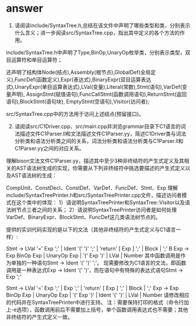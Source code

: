 # answer

1. 请阅读include/SyntaxTree.h,总结在该文件中声明了哪些类型和类，分别表示什么含义；进一步阅读src/SyntaxTree.cpp，指出其中定义的各个方法的作用。

include/SyntaxTree.h中声明了Type,BinOp,UnaryOp枚举类，分别表示类型，双目运算符和单目运算符；

还声明了结构体Node(结点),Assembly(根节点),GlobalDef(全局定义),FuncDef(函数定义),Expr(表达式),BinaryExpr(双目运算表达式),UnaryExpr(单目运算表达式),LVal(变量),Literal(常数),Stmt(语句),VarDef(变量声明), AssignStmt(赋值语句),FuncCallStmt(函数调用语句),ReturnStmt(返回语句),BlockStmt(语句块), EmptyStmt(空语句),Visitor(访问者);

src/SyntaxTree.cpp中的方法用于访问上述结点(预留接口)。

2. 请阅读src/C1Driver.cpp、src/main.cpp并浏览grammar目录下C1语言的词法描述文件C1Parser.ll和文法描述文件C1Parser.yy，简述C1Driver类与词法分析类和语法分析类之间的关系，词法分析类和语法分析类与C1Parser.ll和C1Parser.yy之间的对应关系。

理解bison文法文件C1Parser.yy，描述其中至少3种非终结符的产生式定义及其相关的AST语法树生成的实现，你需要从下列非终结符中挑选要描述的产生式定义以及AST语法树的生成：

CompUnit、ConstDecl、ConstDef、VarDef、FuncDef、Stmt、Exp
理解include/SyntaxTreePrinter.h和src/SyntaxTreePrinter.cpp文件，描述访问者模式在这个类中的体现：
1）请说明SyntaxTreePrinter和SyntaxTree::Visitor以及语法树节点三者之间的关系；
2）请说明SyntaxTreePrinter访问者是如何处理VarDef、BinaryExpr、BlockStmt、FuncDef这几类语法树节点的。

提供的实训代码实现的是以下的文法（其他非终结符的产生式定义与C1语言一样）:

Stmt        → LVal '=' Exp ';'
         | Ident '(' ')' ';'
         | 'return' [ Exp ] ';'
         | Block
         | ';'    B
Exp         → Exp BinOp Exp
         | UnaryOp Exp
         | '(' Exp ')'
         | LVal
         | Number
其中函数调用是作为单独的一种语句Stmt -> Ident '(' ')' ';'。
现需要修改为C1语言的文法，即函数调用是一种表达式Exp -> Ident '(' ')'，而在语句中有特殊的表达式语句Stmt -> Exp ';'

Stmt        → LVal '=' Exp ';'
         | Exp ';'
         | 'return' [ Exp ] ';'
         | Block
         | ';'
Exp         → Exp BinOp Exp
         | UnaryOp Exp
         | '(' Exp ')'
         | Ident '(' ')'
         | LVal
         | Number
请修改相应的代码并在SyntaxTreePrinter中进行支持。
注：需要保持打印的格式（命令行加上-e选项），函数调用前后不需要加上括号，单个函数调用表达式也不需要；其他非终结符的产生式定义一致。